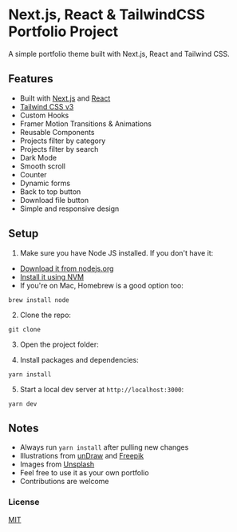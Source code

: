 # Next.js, React & TailwindCSS Portfolio Project

A simple portfolio theme built with Next.js, React and Tailwind CSS.

## Features

- Built with [Next.js](https://nextjs.org) and [React](https://reactjs.org)
- [Tailwind CSS v3](https://tailwindcss.com)
- Custom Hooks
- Framer Motion Transitions & Animations
- Reusable Components
- Projects filter by category
- Projects filter by search
- Dark Mode
- Smooth scroll
- Counter
- Dynamic forms
- Back to top button
- Download file button
- Simple and responsive design

## Setup

1. Make sure you have Node JS installed. If you don't have it:

- [Download it from nodejs.org](https://nodejs.org)
- [Install it using NVM ](https://github.com/nvm-sh/nvm)
- If you're on Mac, Homebrew is a good option too:

```
brew install node
```

2. Clone the repo:

```
git clone
```

3. Open the project folder:

4. Install packages and dependencies:

```
yarn install
```

5. Start a local dev server at `http://localhost:3000`:

```
yarn dev
```

## Notes

- Always run `yarn install` after pulling new changes
- Illustrations from [unDraw](https://undraw.co) and [Freepik](https://freepik.com)
- Images from [Unsplash](https://unsplash.com)
- Feel free to use it as your own portfolio
- Contributions are welcome

### License

[MIT](https://github.com/blob/main/LICENSE)

